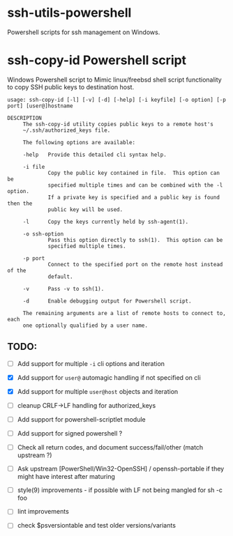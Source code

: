 # ssh-utils-powershell
Powershell scripts for ssh management on Windows.


# ssh-copy-id Powershell script
Windows Powershell script to Mimic linux/freebsd shell script functionality to copy SSH public keys to destination host.
```
usage: ssh-copy-id [-l] [-v] [-d] [-help] [-i keyfile] [-o option] [-p port] [user@]hostname

DESCRIPTION
     The ssh-copy-id utility copies public keys to a remote host's
     ~/.ssh/authorized_keys file.

     The following options are available:

     -help   Provide this detailed cli syntax help.

     -i file
             Copy the public key contained in file.  This option can be
             specified multiple times and can be combined with the -l option.
             If a private key is specified and a public key is found then the
             public key will be used.

     -l      Copy the keys currently held by ssh-agent(1).

     -o ssh-option
             Pass this option directly to ssh(1).  This option can be
             specified multiple times.

     -p port
             Connect to the specified port on the remote host instead of the
             default.

     -v      Pass -v to ssh(1).

     -d      Enable debugging output for Powershell script.

     The remaining arguments are a list of remote hosts to connect to, each
     one optionally qualified by a user name.
```
## TODO:
- [ ] Add support for multiple `-i` cli options and iteration
- [X] Add support for `user@` automagic handling if not specified on cli
- [X] Add support for multiple `user@host` objects and iteration
- [ ] cleanup CRLF->LF handling for authorized_keys
- [ ] Add support for powershell-scriptlet module 
- [ ] Add support for signed powershell ?
- [ ] Check all return codes, and document success/fail/other (match upstream ?)
- [ ] Ask upstream [PowerShell/Win32-OpenSSH] / openssh-portable if they might have interest after maturing
- [ ] style(9) improvements - if possible with LF not being mangled for sh -c foo
- [ ] lint improvements
- [ ] check $psversiontable and test older versions/variants
 
